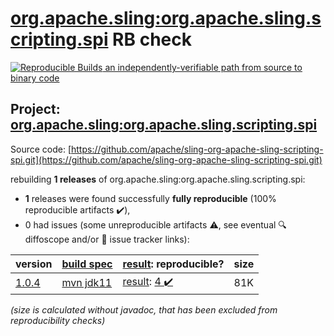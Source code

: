[org.apache.sling:org.apache.sling.scripting.spi](https://central.sonatype.com/artifact/org.apache.sling/org.apache.sling.scripting.spi/versions) RB check
=======

[![Reproducible Builds](https://reproducible-builds.org/images/logos/rb.svg) an independently-verifiable path from source to binary code](https://reproducible-builds.org/)

## Project: [org.apache.sling:org.apache.sling.scripting.spi](https://central.sonatype.com/artifact/org.apache.sling/org.apache.sling.scripting.spi/versions)

Source code: [https://github.com/apache/sling-org-apache-sling-scripting-spi.git](https://github.com/apache/sling-org-apache-sling-scripting-spi.git)

rebuilding **1 releases** of org.apache.sling:org.apache.sling.scripting.spi:
- **1** releases were found successfully **fully reproducible** (100% reproducible artifacts :heavy_check_mark:),
- 0 had issues (some unreproducible artifacts :warning:, see eventual :mag: diffoscope and/or :memo: issue tracker links):

| version | [build spec](/BUILDSPEC.md) | [result](https://reproducible-builds.org/docs/jvm/): reproducible? | size |
| -- | --------- | ------ | -- |
| [1.0.4](https://central.sonatype.com/artifact/org.apache.sling/org.apache.sling.scripting.spi/1.0.4/pom) | [mvn jdk11](org.apache.sling.scripting.spi-1.0.4.buildspec) | [result](org.apache.sling.scripting.spi-1.0.4.buildinfo): [4 :heavy_check_mark: ](org.apache.sling.scripting.spi-1.0.4.buildcompare) | 81K |

<i>(size is calculated without javadoc, that has been excluded from reproducibility checks)</i>

